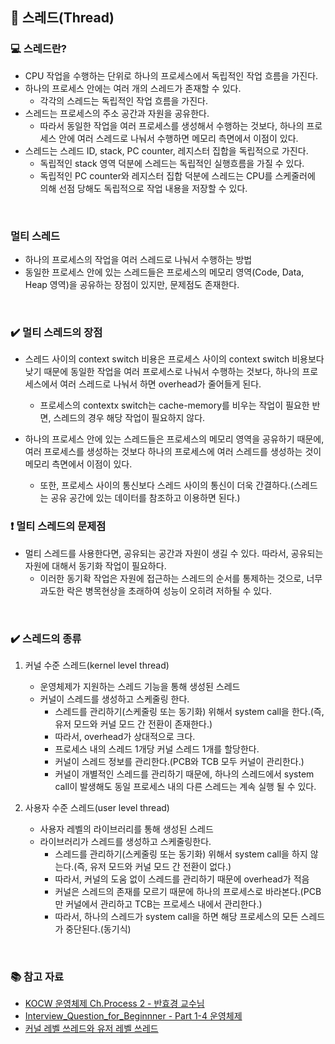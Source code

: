 ## 📌 스레드(Thread)

### 💻 스레드란?
- CPU 작업을 수행하는 단위로 하나의 프로세스에서 독립적인 작업 흐름을 가진다.
- 하나의 프로세스 안에는 여러 개의 스레드가 존재할 수 있다.
    - 각각의 스레드는 독립적인 작업 흐름을 가진다.
- 스레드는 프로세스의 주소 공간과 자원을 공유한다.
    - 따라서 동일한 작업을 여러 프로세스를 생성해서 수행하는 것보다, 하나의 프로세스 안에 여러 스레드로 나눠서 수행하면 메모리 측면에서 이점이 있다.
- 스레드는 스레드 ID, stack, PC counter, 레지스터 집합을 독립적으로 가진다.
    - 독립적인 stack 영역 덕분에 스레드는 독립적인 실행흐름을 가질 수 있다.
    - 독립적인 PC counter와 레지스터 집합 덕분에 스레드는 CPU를 스케줄러에 의해 선점 당해도 독립적으로 작업 내용을 저장할 수 있다.

<br>

### 멀티 스레드
- 하나의 프로세스의 작업을 여러 스레드로 나눠서 수행하는 방법
- 동일한 프로세스 안에 있는 스레드들은 프로세스의 메모리 영역(Code, Data, Heap 영역)을 공유하는 장점이 있지만, 문제점도 존재한다.

<br>

### ✔️ 멀티 스레드의 장점
- 스레드 사이의 context switch 비용은 프로세스 사이의 context switch 비용보다 낮기 때문에 동일한 작업을 여러 프로세스로 나눠서 수행하는 것보다, 하나의 프로세스에서 여러 스레드로 나눠서 하면 overhead가 줄어들게 된다.
    - 프로세스의 contextx switch는 cache-memory를 비우는 작업이 필요한 반면, 스레드의 경우 해당 작업이 필요하지 않다.

- 하나의 프로세스 안에 있는 스레드들은 프로세스의 메모리 영역을 공유하기 때문에, 여러 프로세스를 생성하는 것보다 하나의 프로세스에 여러 스레드를 생성하는 것이 메모리 측면에서 이점이 있다.
    - 또한, 프로세스 사이의 통신보다 스레드 사이의 통신이 더욱 간결하다.(스레드는 공유 공간에 있는 데이터를 참조하고 이용하면 된다.)

### ❗️ 멀티 스레드의 문제점
- 멀티 스레드를 사용한다면, 공유되는 공간과 자원이 생길 수 있다. 따라서, 공유되는 자원에 대해서 동기화 작업이 필요하다.
    - 이러한 동기확 작업은 자원에 접근하는 스레드의 순서를 통제하는 것으로, 너무 과도한 락은 병목현상을 초래하여 성능이 오히려 저하될 수 있다.

<br>

### ✔️ 스레드의 종류
1. 커널 수준 스레드(kernel level thread)
    - 운영체제가 지원하는 스레드 기능을 통해 생성된 스레드
    - 커널이 스레드를 생성하고 스케줄링 한다.
        - 스레드를 관리하기(스케줄링 또는 동기화) 위해서 system call을 한다.(즉, 유저 모드와 커널 모드 간 전환이 존재한다.)
        - 따라서, overhead가 상대적으로 크다.
        - 프로세스 내의 스레드 1개당 커널 스레드 1개를 할당한다.
        - 커널이 스레드 정보를 관리한다.(PCB와 TCB 모두 커널이 관리한다.)
        - 커널이 개별적인 스레드를 관리하기 때문에, 하나의 스레드에서 system call이 발생해도 동일 프로세스 내의 다른 스레드는 계속 실행 될 수 있다.


2. 사용자 수준 스레드(user level thread)
    - 사용자 레벨의 라이브러리를 통해 생성된 스레드
    - 라이브러리가 스레드를 생성하고 스케줄링한다.
        - 스레드를 관리하기(스케줄링 또는 동기화) 위해서 system call을 하지 않는다.(즉, 유저 모드와 커널 모드 간 전환이 없다.)
        - 따라서, 커널의 도움 없이 스레드를 관리하기 때문에 overhead가 적음
        - 커널은 스레드의 존재를 모르기 때문에 하나의 프로세스로 바라본다.(PCB만 커널에서 관리하고 TCB는 프로세스 내에서 관리한다.)
        - 따라서, 하나의 스레드가 system call을 하면 해당 프로세스의 모든 스레드가 중단된다.(동기식)

<br>

### 📚 참고 자료
- [KOCW 운영체제 Ch.Process 2 - 반효경 교수님](http://www.kocw.net/home/search/kemView.do?kemId=1046323)
- [Interview_Question_for_Beginnner - Part 1-4 운영체제](https://github.com/JaeYeopHan/Interview_Question_for_Beginner/tree/master/OS#스레드thread)
- [커널 레벨 쓰레드와 유저 레벨 쓰레드](https://kspsd.tistory.com/m/50#)